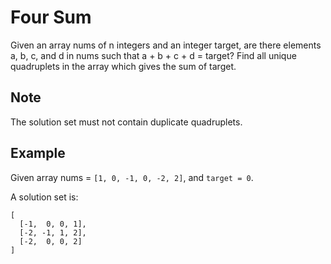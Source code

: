 # Four Sum

Given an array nums of n integers and an integer target, are there elements
a, b, c, and d in nums such that a + b + c + d = target?
Find all unique quadruplets in the array which gives the sum of target.

## Note

The solution set must not contain duplicate quadruplets.

## Example

Given array nums = `[1, 0, -1, 0, -2, 2]`, and `target = 0`.

A solution set is:

```
[
  [-1,  0, 0, 1],
  [-2, -1, 1, 2],
  [-2,  0, 0, 2]
]
```
